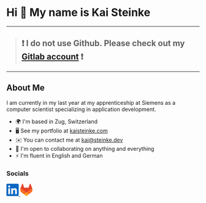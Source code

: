 Hi 👋 My name is Kai Steinke
============================

---
> ## ❗ I do not use Github. Please check out my [Gitlab account](https://gitlab.comkaisteinke) ❗
---

## About Me

I am currently in my last year at my apprenticeship at Siemens as a computer scientist specializing in application development.

* 🌍  I'm based in Zug, Switzerland
* 🖥️  See my portfolio at [kaisteinke.com](http://kaisteinke.com)
* ✉️  You can contact me at [kai@steinke.dev](mailto:kai@steinke.dev)
* 🤝  I'm open to collaborating on anything and everything
* ⚡  I'm fluent in English and German


### Socials

<p align="left">
    <a href="https://www.linkedin.com/in/kaisteinke" target="_blank" rel="noreferrer">
        <img src="icons/linkedin.svg" width="32" height="32">
    </a>
    <a href="https://gitlab.com/kaisteinke" target="_blank" rel="noreferrer">
        <img src="icons/gitlab.svg" width="32" height="32">
    </a>
</p>
